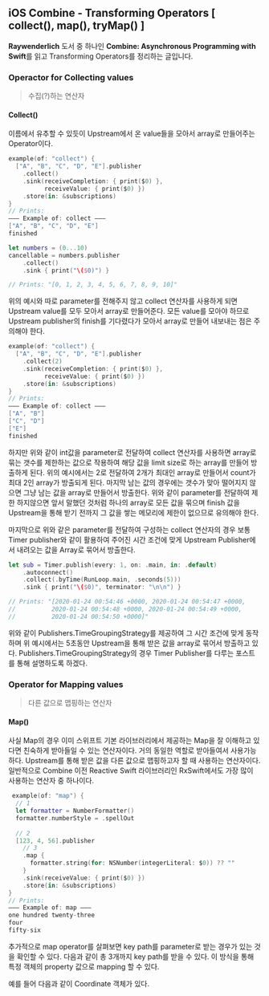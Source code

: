 ## iOS Combine - Transforming Operators [ collect(), map(), tryMap() ]

**Raywenderlich** 도서 중 하나인 **Combine: Asynchronous Programming with Swift**를 읽고 Transforming Operators를 정리하는 글입니다.

### Operactor for Collecting values
> 수집(?)하는 연산자

#### Collect()

 이름에서 유추할 수 있듯이 Upstream에서 온 value들을 모아서 array로 만들어주는 Operator이다. 
 
```swift
example(of: "collect") {
  ["A", "B", "C", "D", "E"].publisher
  	.collect()
    .sink(receiveCompletion: { print($0) },
          receiveValue: { print($0) })
    .store(in: &subscriptions)
}
// Prints:
——— Example of: collect ———
["A", "B", "C", "D", "E"]
finished
```

```swift
let numbers = (0...10)
cancellable = numbers.publisher
    .collect()
    .sink { print("\($0)") }

// Prints: "[0, 1, 2, 3, 4, 5, 6, 7, 8, 9, 10]"
```

 위의 예시와 따로 parameter를 전해주지 않고 collect 연산자를 사용하게 되면 Upstream value를 모두 모아서 array로 만들어준다. 모든 value를 모아야 하므로 Upstream publisher의 finish를 기다렸다가 모아서 array로 만들어 내보내는 점은 주의해야 한다.
 
```swift
example(of: "collect") {
  ["A", "B", "C", "D", "E"].publisher
  	.collect(2)
    .sink(receiveCompletion: { print($0) },
          receiveValue: { print($0) })
    .store(in: &subscriptions)
}
// Prints:
——— Example of: collect ———
["A", "B"]
["C", "D"]
["E"]
finished
```
 하지만 위와 같이 int값을 parameter로 전달하여 collect 연산자를 사용하면 array로 묶는 갯수를 제한하는 값으로 작용하여 해당 값을 limit size로 하는 array를 만들어 방출하게 된다. 위의 예시에서는 2로 전달하여 2개가 최대인 array로 만들어서 count가 최대 2인 array가 방출되게 된다. 마지막 남는 값의 경우에는 갯수가 맞아 떨어지지 않으면 그냥 남는 값을 array로 만들어서 방출한다. 위와 같이 parameter를 전달하여 제한 하지않으면 앞서 말했던 것처럼 하나의 array로 모든 값을 묶으며 finish 값을 Upstream을 통해 받기 전까지 그 값을 쌓는 메모리에 제한이 없으므로 유의해야 한다.
 
 마지막으로 위와 같은 parameter를 전달하여 구성하는 collect 연산자의 경우 보통 Timer publisher와 같이 활용하여 주어진 시간 조건에 맞게 Upstream Publisher에서 내려오는 값을 Array로 묶어서 방출한다.
 
```swift
let sub = Timer.publish(every: 1, on: .main, in: .default)
    .autoconnect()
    .collect(.byTime(RunLoop.main, .seconds(5)))
    .sink { print("\($0)", terminator: "\n\n") }

// Prints: "[2020-01-24 00:54:46 +0000, 2020-01-24 00:54:47 +0000,
//          2020-01-24 00:54:48 +0000, 2020-01-24 00:54:49 +0000,
//          2020-01-24 00:54:50 +0000]"
```
 위와 같이 Publishers.TimeGroupingStrategy를 제공하여 그 시간 조건에 맞게 동작하며 위 예시에서는 5초동안 Upstream을 통해 받은 값을 array로 묶어서 방출하고 있다. Publishers.TimeGroupingStrategy의 경우 Timer Publisher를 다루는 포스트를 통해 설명하도록 하겠다.

### Operator for Mapping values
> 다른 값으로 맵핑하는 연산자

#### Map()
 사실 Map의 경우 이미 스위프트 기본 라이브러리에서 제공하는 Map을 잘 이해하고 있다면 친숙하게 받아들일 수 있는 연산자이다. 거의 동일한 역할로 받아들여서 사용가능하다. Upstream를 통해 받은 값을 다른 값으로 맵핑하고자 할 때 사용하는 연산자이다. 일반적으로 Combine 이전 Reactive Swift 라이브러리인 RxSwift에서도 가장 많이 사용하는 연산자 중 하나이다.
 
```swift
 example(of: "map") {
  // 1
  let formatter = NumberFormatter()
  formatter.numberStyle = .spellOut
  
  // 2
  [123, 4, 56].publisher
    // 3
    .map {
      formatter.string(for: NSNumber(integerLiteral: $0)) ?? ""
    }
    .sink(receiveValue: { print($0) })
    .store(in: &subscriptions)
}
// Prints:
——— Example of: map ———
one hundred twenty-three
four
fifty-six

```

추가적으로 map operator를 살펴보면 key path를 parameter로 받는 경우가 있는 것을 확인할 수 있다. 다음과 같이 총 3개까지 key path를 받을 수 있다. 이 방식을 통해 특정 객체의 property 값으로 mapping 할 수 있다.

예를 들어 다음과 같이 Coordinate 객체가 있다. 

